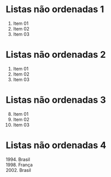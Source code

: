 # Listas não ordenadas 1

1. Item 01
2. Item 02
3. Item 03

# Listas não ordenadas 2

1. Item 01
1. Item 02
1. Item 03

# Listas não ordenadas 3

8. Item 01
5. Item 02
3. Item 03

# Listas não ordenadas 4

1994\. Brasil  
1998\. França  
2002\. Brasil